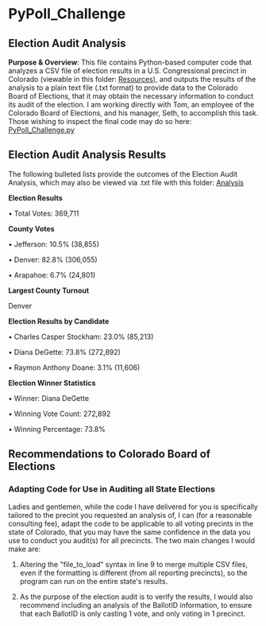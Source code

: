 # PyPoll_Challenge
## Election Audit Analysis

**Purpose & Overview**: This file contains Python-based computer code that analyzes a CSV file of election results in a U.S. Congressional precinct in Colorado (viewable in this folder: [Resources](https://github.com/deltaLyd/PyPoll_Challenge/tree/main/Resources)), and outputs the results of the analysis to a plain text file (.txt format) to provide data to the Colorado Board of Elections, that it may obtain the necessary information to conduct its audit of the election.  I am working directly with Tom, an employee of the Colorado Board of Elections, and his manager, Seth, to accomplish this task.  Those wishing to inspect the final code may do so here: [PyPoll_Challenge.py](https://github.com/deltaLyd/PyPoll_Challenge/blob/main/PyPoll_Challenge.py)

## Election Audit Analysis Results

The following bulleted lists provide the outcomes of the Election Audit Analysis, which may also be viewed via .txt file with this folder: [Analysis](https://github.com/deltaLyd/PyPoll_Challenge/tree/main/Analysis)

**Election Results**

• Total Votes: 369,711

**County Votes**

• Jefferson: 10.5% (38,855)

• Denver: 82.8% (306,055)

• Arapahoe: 6.7% (24,801)


**Largest County Turnout** 

Denver

**Election Results by Candidate**

• Charles Casper Stockham: 23.0% (85,213)

• Diana DeGette: 73.8% (272,892)

• Raymon Anthony Doane: 3.1% (11,606)

**Election Winner Statistics**

• Winner: Diana DeGette

• Winning Vote Count: 272,892

• Winning Percentage: 73.8%

## Recommendations to Colorado Board of Elections
### Adapting Code for Use in Auditing all State Elections

Ladies and gentlemen, while the code I have delivered for you is specifically tailored to the precint you requested an analysis of, I can (for a reasonable consulting fee), adapt the code to be applicable to all voting precints in the state of Colorado, that you may have the same confidence in the data you use to conduct you audit(s) for all precincts.  The two main changes I would make are:

1) Altering the "file_to_load" syntax in line 9 to merge multiple CSV files, even if the formatting is different (from all reporting precincts), so the program can run on the entire state's results. 

2) As the purpose of the election audit is to verify the results, I would also recommend including an analysis of the BallotID information, to ensure that each BallotID is only casting 1 vote, and only voting in 1 precinct.
